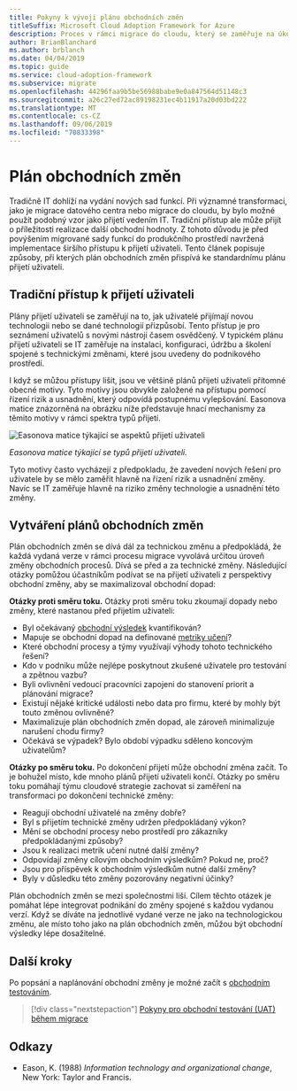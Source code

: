 ```yaml
---
title: Pokyny k vývoji plánu obchodních změn
titleSuffix: Microsoft Cloud Adoption Framework for Azure
description: Proces v rámci migrace do cloudu, který se zaměřuje na úkoly při migraci sad funkcí do cloudu.
author: BrianBlanchard
ms.author: brblanch
ms.date: 04/04/2019
ms.topic: guide
ms.service: cloud-adoption-framework
ms.subservice: migrate
ms.openlocfilehash: 44296faa9b5be56988babe9e0a847564d51148c3
ms.sourcegitcommit: a26c27ed72ac89198231ec4b11917a20d03bd222
ms.translationtype: MT
ms.contentlocale: cs-CZ
ms.lasthandoff: 09/06/2019
ms.locfileid: "70833398"
---
```

# <a name="business-change-plan"></a>Plán obchodních změn

Tradičně IT dohlíží na vydání nových sad funkcí. Při významné transformaci, jako je migrace datového centra nebo migrace do cloudu, by bylo možné použít podobný vzor jako přijetí vedením IT. Tradiční přístup ale může přijít o příležitosti realizace další obchodní hodnoty. Z tohoto důvodu je před povýšením migrované sady funkcí do produkčního prostředí navržená implementace širšího přístupu k přijetí uživateli. Tento článek popisuje způsoby, při kterých plán obchodních změn přispívá ke standardnímu plánu přijetí uživateli.

## <a name="traditional-user-adoption-approach"></a>Tradiční přístup k přijetí uživateli

Plány přijetí uživateli se zaměřují na to, jak uživatelé přijímají novou technologii nebo se dané technologií přizpůsobí. Tento přístup je pro seznámení uživatelů s novými nástroji časem osvědčený. V typickém plánu přijetí uživateli se IT zaměřuje na instalaci, konfiguraci, údržbu a školení spojené s technickými změnami, které jsou uvedeny do podnikového prostředí.

I když se můžou přístupy lišit, jsou ve většině plánů přijetí uživateli přítomné obecné motivy. Tyto motivy jsou obvykle založené na přístupu pomocí řízení rizik a usnadnění, který odpovídá postupnému vylepšování. Easonova matice znázorněná na obrázku níže představuje hnací mechanismy za těmito motivy v rámci spektra typů přijetí.

![Easonova matice týkající se aspektů přijetí uživateli](../../../_images/eason-matrix.jpg)

*Easonova matice týkající se typů přijetí uživateli.*

Tyto motivy často vycházejí z předpokladu, že zavedení nových řešení pro uživatele by se mělo zaměřit hlavně na řízení rizik a usnadnění změny. Navíc se IT zaměřuje hlavně na riziko změny technologie a usnadnění této změny.

## <a name="creating-business-change-plans"></a>Vytváření plánů obchodních změn

Plán obchodních změn se dívá dál za technickou změnu a předpokládá, že každá vydaná verze v rámci procesu migrace vyvolává určitou úroveň změny obchodních procesů. Dívá se před a za technické změny. Následující otázky pomůžou účastníkům podívat se na přijetí uživateli z perspektivy obchodní změny, aby se maximalizoval obchodní dopad:

**Otázky proti směru toku.** Otázky proti směru toku zkoumají dopady nebo změny, které nastanou před přijetím uživateli:

- Byl očekávaný [obchodní výsledek](../../../business-strategy/business-outcomes/index.md) kvantifikován?
- Mapuje se obchodní dopad na definované [metriky učení](../../../business-strategy/learning-metrics.md)?
- Které obchodní procesy a týmy využívají výhody tohoto technického řešení?
- Kdo v podniku může nejlépe poskytnout zkušené uživatele pro testování a zpětnou vazbu?
- Byli ovlivnění vedoucí pracovníci zapojeni do stanovení priorit a plánování migrace?
- Existují nějaké kritické události nebo data pro firmu, které by mohly být touto změnou ovlivněné?
- Maximalizuje plán obchodních změn dopad, ale zároveň minimalizuje narušení chodu firmy?
- Očekává se výpadek? Bylo období výpadku sděleno koncovým uživatelům?

**Otázky po směru toku.** Po dokončení přijetí může obchodní změna začít. To je bohužel místo, kde mnoho plánů přijetí uživateli končí. Otázky po směru toku pomáhají týmu cloudové strategie zachovat si zaměření na transformaci po dokončení technické změny:

- Reagují obchodní uživatelé na změny dobře?
- Byl s přijetím technické změny udržen předpokládaný výkon?
- Mění se obchodní procesy nebo prostředí pro zákazníky předpokládanými způsoby?
- Jsou k realizaci metrik učení nutné další změny?
- Odpovídají změny cílovým obchodním výsledkům? Pokud ne, proč?
- Jsou pro příspěvek k obchodním výsledkům nutné další změny?
- Byly v důsledku této změny pozorovány negativní účinky?

Plán obchodních změn se mezi společnostmi liší. Cílem těchto otázek je pomáhat lépe integrovat podnikání do změny spojené s každou vydanou verzí. Když se díváte na jednotlivé vydané verze ne jako na technologickou změnu, ale místo toho jako na plán obchodních změn, můžou být obchodní výsledky lépe dosažitelné.

## <a name="next-steps"></a>Další kroky

Po popsání a naplánování obchodní změny je možné začít s [obchodním testováním](./business-test.md).

> [!div class="nextstepaction"]
> [Pokyny pro obchodní testování (UAT) během migrace](./business-test.md)

## <a name="references"></a>Odkazy

- Eason, K. (1988) _Information technology and organizational change_, New York: Taylor and Francis.
